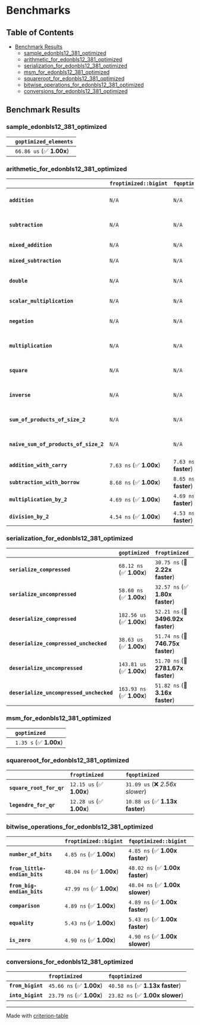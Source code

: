 # Benchmarks

## Table of Contents

- [Benchmark Results](#benchmark-results)
    - [sample_edonbls12_381_optimized](#sample_edonbls12_381_optimized)
    - [arithmetic_for_edonbls12_381_optimized](#arithmetic_for_edonbls12_381_optimized)
    - [serialization_for_edonbls12_381_optimized](#serialization_for_edonbls12_381_optimized)
    - [msm_for_edonbls12_381_optimized](#msm_for_edonbls12_381_optimized)
    - [squareroot_for_edonbls12_381_optimized](#squareroot_for_edonbls12_381_optimized)
    - [bitwise_operations_for_edonbls12_381_optimized](#bitwise_operations_for_edonbls12_381_optimized)
    - [conversions_for_edonbls12_381_optimized](#conversions_for_edonbls12_381_optimized)

## Benchmark Results

### sample_edonbls12_381_optimized

|        | `goptimized_elements`           |
|:-------|:------------------------------- |
|        | `66.86 us` (✅ **1.00x**)        |

### arithmetic_for_edonbls12_381_optimized

|                                       | `froptimized::bigint`          | `fqoptimized::bigint`          | `goptimized`              | `fqoptimized`                   | `froptimized`                    |
|:--------------------------------------|:-------------------------------|:-------------------------------|:--------------------------|:--------------------------------|:-------------------------------- |
| **`addition`**                        | `N/A`                          | `N/A`                          | `387.22 ns` (✅ **1.00x**) | `8.71 ns` (🚀 **44.45x faster**) | `8.70 ns` (🚀 **44.51x faster**)  |
| **`subtraction`**                     | `N/A`                          | `N/A`                          | `406.72 ns` (✅ **1.00x**) | `8.80 ns` (🚀 **46.23x faster**) | `8.81 ns` (🚀 **46.19x faster**)  |
| **`mixed_addition`**                  | `N/A`                          | `N/A`                          | `398.38 ns` (✅ **1.00x**) | `N/A`                           | `N/A`                            |
| **`mixed_subtraction`**               | `N/A`                          | `N/A`                          | `410.55 ns` (✅ **1.00x**) | `N/A`                           | `N/A`                            |
| **`double`**                          | `N/A`                          | `N/A`                          | `295.24 ns` (✅ **1.00x**) | `5.85 ns` (🚀 **50.45x faster**) | `5.81 ns` (🚀 **50.83x faster**)  |
| **`scalar_multiplication`**           | `N/A`                          | `N/A`                          | `146.60 us` (✅ **1.00x**) | `N/A`                           | `N/A`                            |
| **`negation`**                        | `N/A`                          | `N/A`                          | `N/A`                     | `6.18 ns` (✅ **1.00x slower**)  | `6.16 ns` (✅ **1.00x**)          |
| **`multiplication`**                  | `N/A`                          | `N/A`                          | `N/A`                     | `42.90 ns` (✅ **1.00x slower**) | `42.84 ns` (✅ **1.00x**)         |
| **`square`**                          | `N/A`                          | `N/A`                          | `N/A`                     | `35.92 ns` (✅ **1.02x slower**) | `35.05 ns` (✅ **1.00x**)         |
| **`inverse`**                         | `N/A`                          | `N/A`                          | `N/A`                     | `7.11 us` (✅ **1.01x slower**)  | `7.02 us` (✅ **1.00x**)          |
| **`sum_of_products_of_size_2`**       | `N/A`                          | `N/A`                          | `N/A`                     | `61.57 ns` (✅ **1.01x faster**) | `61.98 ns` (✅ **1.00x**)         |
| **`naive_sum_of_products_of_size_2`** | `N/A`                          | `N/A`                          | `N/A`                     | `89.15 ns` (✅ **1.01x faster**) | `89.77 ns` (✅ **1.00x**)         |
| **`addition_with_carry`**             | `7.63 ns` (✅ **1.00x**)        | `7.63 ns` (✅ **1.00x faster**) | `N/A`                     | `N/A`                           | `N/A`                            |
| **`subtraction_with_borrow`**         | `8.68 ns` (✅ **1.00x**)        | `8.65 ns` (✅ **1.00x faster**) | `N/A`                     | `N/A`                           | `N/A`                            |
| **`multiplication_by_2`**             | `4.69 ns` (✅ **1.00x**)        | `4.69 ns` (✅ **1.00x faster**) | `N/A`                     | `N/A`                           | `N/A`                            |
| **`division_by_2`**                   | `4.54 ns` (✅ **1.00x**)        | `4.53 ns` (✅ **1.00x faster**) | `N/A`                     | `N/A`                           | `N/A`                            |

### serialization_for_edonbls12_381_optimized

|                                          | `goptimized`              | `froptimized`                      | `fqoptimized`                       |
|:-----------------------------------------|:--------------------------|:-----------------------------------|:----------------------------------- |
| **`serialize_compressed`**               | `68.12 ns` (✅ **1.00x**)  | `30.75 ns` (🚀 **2.22x faster**)    | `31.46 ns` (🚀 **2.17x faster**)     |
| **`serialize_uncompressed`**             | `58.60 ns` (✅ **1.00x**)  | `32.57 ns` (✅ **1.80x faster**)    | `31.69 ns` (🚀 **1.85x faster**)     |
| **`deserialize_compressed`**             | `182.56 us` (✅ **1.00x**) | `52.21 ns` (🚀 **3496.92x faster**) | `52.86 ns` (🚀 **3453.62x faster**)  |
| **`deserialize_compressed_unchecked`**   | `38.63 us` (✅ **1.00x**)  | `51.74 ns` (🚀 **746.75x faster**)  | `52.87 ns` (🚀 **730.71x faster**)   |
| **`deserialize_uncompressed`**           | `143.81 us` (✅ **1.00x**) | `51.70 ns` (🚀 **2781.67x faster**) | `52.69 ns` (🚀 **2729.20x faster**)  |
| **`deserialize_uncompressed_unchecked`** | `163.93 ns` (✅ **1.00x**) | `51.82 ns` (🚀 **3.16x faster**)    | `52.70 ns` (🚀 **3.11x faster**)     |

### msm_for_edonbls12_381_optimized

|        | `goptimized`            |
|:-------|:----------------------- |
|        | `1.35 s` (✅ **1.00x**)  |

### squareroot_for_edonbls12_381_optimized

|                          | `froptimized`            | `fqoptimized`                    |
|:-------------------------|:-------------------------|:-------------------------------- |
| **`square_root_for_qr`** | `12.15 us` (✅ **1.00x**) | `31.09 us` (❌ *2.56x slower*)    |
| **`legendre_for_qr`**    | `12.28 us` (✅ **1.00x**) | `10.88 us` (✅ **1.13x faster**)  |

### bitwise_operations_for_edonbls12_381_optimized

|                               | `froptimized::bigint`          | `fqoptimized::bigint`            |
|:------------------------------|:-------------------------------|:-------------------------------- |
| **`number_of_bits`**          | `4.85 ns` (✅ **1.00x**)        | `4.85 ns` (✅ **1.00x faster**)   |
| **`from_little-endian_bits`** | `48.04 ns` (✅ **1.00x**)       | `48.02 ns` (✅ **1.00x faster**)  |
| **`from_big-endian_bits`**    | `47.99 ns` (✅ **1.00x**)       | `48.04 ns` (✅ **1.00x slower**)  |
| **`comparison`**              | `4.89 ns` (✅ **1.00x**)        | `4.89 ns` (✅ **1.00x faster**)   |
| **`equality`**                | `5.43 ns` (✅ **1.00x**)        | `5.43 ns` (✅ **1.00x faster**)   |
| **`is_zero`**                 | `4.90 ns` (✅ **1.00x**)        | `4.90 ns` (✅ **1.00x slower**)   |

### conversions_for_edonbls12_381_optimized

|                   | `froptimized`            | `fqoptimized`                    |
|:------------------|:-------------------------|:-------------------------------- |
| **`from_bigint`** | `45.66 ns` (✅ **1.00x**) | `40.58 ns` (✅ **1.13x faster**)  |
| **`into_bigint`** | `23.79 ns` (✅ **1.00x**) | `23.82 ns` (✅ **1.00x slower**)  |

---
Made with [criterion-table](https://github.com/nu11ptr/criterion-table)

